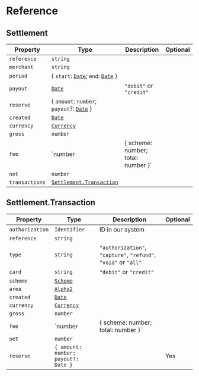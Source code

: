 # Reference

## Settlement

| Property       | Type                                                              | Description             | Optional |
|----------------|-------------------------------------------------------------------|-------------------------|----------|
| `reference`    | `string`                                                          |                         |          |
| `merchant`     | `string`                                                          |                         |          |
| `period`       | { `start`: [`Date`](); `end`: [`Date`]() }                        |                         |          |
| `payout`       | [`Date`]()                                                        | `"debit"` or `"credit"` |          |
| `reserve`      | { `amount`: `number`; `payout`?: [`Date`]() }                     |                         |          |
| `created`      | [`Date`]()                                                        |                         |          |
| `currency`     | [`Currency`](../common/reference.html#currency)                   |                         |          |
| `gross`        | `number`                                                          |                         |          |
| `fee`          | `number | { scheme: number; total: number }`                      |                         |          |
| `net`          | `number`                                                          |                         |          |
| `transactions` | [`Settlement.Transaction`](reference.html#settlement-transaction) |                         |          |

## Settlement.Transaction

| Property        | Type                                            | Description                                                     | Optional |
|-----------------|-------------------------------------------------|-----------------------------------------------------------------|----------|
| `authorization` | `Identifier`                                    | ID in our system                                                |          |
| `reference`     | `string`                                        |                                                                 |          |
| `type`          | `string`                                        | `"authorization"`,` "capture"`, `"refund"`, `"void"` or `"all"` |          |
| `card`          | `string`                                        | `"debit"` or `"credit"`                                         |          |
| `scheme`        | [`Scheme`](../common/reference.html#scheme)     |                                                                 |          |
| `area`          | [`Alpha2`](../common/reference.html#alpha2)     |                                                                 |          |
| `created`       | [`Date`](../common/reference.html#date)         |                                                                 |          |
| `currency`      | [`Currency`](../common/reference.html#currency) |                                                                 |          |
| `gross`         | `number`                                        |                                                                 |          |
| `fee`           | `number | { scheme: number; total: number }`    |                                                                 |          |
| `net`           | `number`                                        |                                                                 |          |
| `reserve`       | `{ amount: number; payout?: Date }`             |                                                                 | Yes      |
